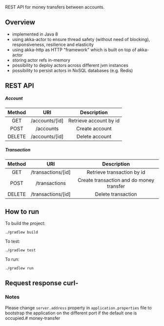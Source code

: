 REST API for money transfers between accounts.

## Overview
 - implemented in Java 8
 - using akka-actor to ensure thread safety (without need of blocking), responsiveness, resilience and elasticity
 - using akka-http as HTTP "framework" which is built on top of akka-actor
 - storing actor refs in-memory
 - possibility to deploy actors across different jvm instances
 - possibility to persist actors in NoSQL databases (e.g. Redis)

## REST API

##### Account
| Method | URI | Description |
| :---: | :---: | :---: |
| GET | /accounts/[id] | Retrieve account by id |
| POST | /accounts | Create account |
| DELETE | /accounts/[id] | Delete account |
 
 ##### Transaction
| Method | URI | Description |
| :---: | :---: | :---: |
| GET | /transactions/[id] | Retrieve transaction by id |
| POST | /transactions | Create transaction and do money transfer |
| DELETE | /transactions/[id] | Delete transaction|
 
 
## How to run
To build the project:
```
./gradlew build
```
To test:
```
./gradlew test
```
To run:
```
./gradlew run
```
## Request response curl-
 

### Notes
Please change `server.address` property in `application.properties` file to bootstrap the application on the different port if the default one is occupied.# money-transfer
